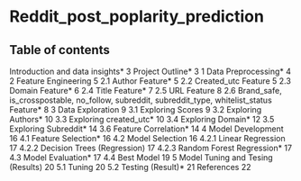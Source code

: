 # Reddit_post_poplarity_prediction

## Table of contents

  Introduction and data insights*	3
  Project Outline*	3
  1	Data Preprocessing*	4
  2	Feature Engineering	5
  2.1	Author Feature*	5
  2.2	Created_utc Feature	5
  2.3	Domain Feature*	6
  2.4	Title Feature*	7
  2.5	URL Feature	8
  2.6	Brand_safe, is_crosspostable, no_follow, subreddit, subreddit_type, whitelist_status Feature*	8
  3	Data Exploration	9
  3.1	Exploring Scores	9
  3.2	Exploring Authors*	10
  3.3	Exploring created_utc*	10
  3.4	Exploring Domain*	12
  3.5	Exploring Subreddit*	14
  3.6	Feature Correlation*	14
  4	Model Development	16
  4.1	Feature Selection*	16
  4.2	Model Selection	16
  4.2.1	Linear Regression	17
  4.2.2	Decision Trees (Regression)	17
  4.2.3	Random Forest Regression*	17
  4.3	Model Evaluation*	17
  4.4	Best Model	19
  5	Model Tuning and Tesing (Results)	20
  5.1	Tuning	20
  5.2	Testing (Result)*	21
  References	22

